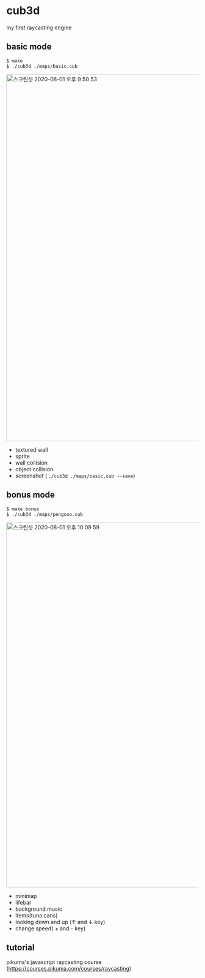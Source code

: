 # cub3d

my first raycasting engine 

## basic mode

```
$ make
$ ./cub3d ./maps/basic.cub
```

<img width="960" alt="스크린샷 2020-08-01 오후 9 50 53" src="https://user-images.githubusercontent.com/61399588/89102388-aa1ac580-d443-11ea-836b-a34e861e9da2.png">

- textured wall
- sprite
- wall collision
- object collision
- screenshot ( `./cub3d ./maps/basic.cub --save`)

## bonus mode

```
$ make bonus
$ ./cub3d ./maps/pengsoo.cub
```

<img width="955" alt="스크린샷 2020-08-01 오후 10 09 59" src="https://user-images.githubusercontent.com/61399588/89102403-c454a380-d443-11ea-891a-e42ca337690a.png">

- minimap
- lifebar
- background music
- items(tuna cans)
- looking down and up (↑ and ↓ key)
- change speed( + and - key)



## tutorial

pikuma's javascript raycasting course (https://courses.pikuma.com/courses/raycasting)